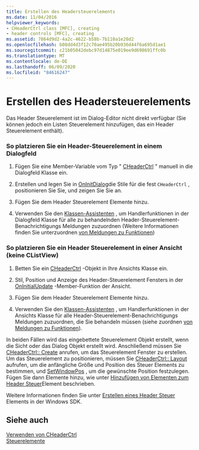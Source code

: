 ```yaml
---
title: Erstellen des Headersteuerelements
ms.date: 11/04/2016
helpviewer_keywords:
- CHeaderCtrl class [MFC], creating
- header controls [MFC], creating
ms.assetid: 7864d9d2-4a2c-4622-b58b-7b110a1e28d2
ms.openlocfilehash: b08dd4d3f12c70ae495b20b936d44f6a695d1ae1
ms.sourcegitcommit: c21b05042debc97d14875e019ee9d698691ffc0b
ms.translationtype: MT
ms.contentlocale: de-DE
ms.lasthandoff: 06/09/2020
ms.locfileid: "84616247"
---
```

# <a name="creating-the-header-control"></a>Erstellen des Headersteuerelements

Das Header Steuerelement ist im Dialog-Editor nicht direkt verfügbar (Sie können jedoch ein Listen Steuerelement hinzufügen, das ein Header Steuerelement enthält).

### <a name="to-put-a-header-control-in-a-dialog-box"></a>So platzieren Sie ein Header-Steuerelement in einem Dialogfeld

1. Fügen Sie eine Member-Variable vom Typ " [CHeaderCtrl](reference/cheaderctrl-class.md) " manuell in die Dialogfeld Klasse ein.

1. Erstellen und legen Sie in [OnInitDialog](reference/cdialog-class.md#oninitdialog)die Stile für die fest `CHeaderCtrl` , positionieren Sie Sie, und zeigen Sie Sie an.

1. Fügen Sie dem Header Steuerelement Elemente hinzu.

1. Verwenden Sie den [Klassen-Assistenten](reference/mfc-class-wizard.md) , um Handlerfunktionen in der Dialogfeld Klasse für alle zu behandelnden Header-Steuerelement-Benachrichtigungs Meldungen zuzuordnen (Weitere Informationen finden Sie unterzuordnen [von Meldungen zu Funktionen](reference/mapping-messages-to-functions.md))

### <a name="to-put-a-header-control-in-a-view-not-a-clistview"></a>So platzieren Sie ein Header Steuerelement in einer Ansicht (keine CListView)

1. Betten Sie ein [CHeaderCtrl](reference/cheaderctrl-class.md) -Objekt in Ihre Ansichts Klasse ein.

1. Stil, Position und Anzeige des Header-Steuerelement Fensters in der [OnInitialUpdate](reference/cview-class.md#oninitialupdate) -Member-Funktion der Ansicht.

1. Fügen Sie dem Header Steuerelement Elemente hinzu.

1. Verwenden Sie den [Klassen-Assistenten](reference/mfc-class-wizard.md) , um Handlerfunktionen in der Ansichts Klasse für alle Header-Steuerelement-Benachrichtigungs Meldungen zuzuordnen, die Sie behandeln müssen (siehe zuordnen [von Meldungen zu Funktionen](reference/mapping-messages-to-functions.md)).

In beiden Fällen wird das eingebettete Steuerelement Objekt erstellt, wenn die Sicht oder das Dialog Objekt erstellt wird. Anschließend müssen Sie [CHeaderCtrl:: Create](reference/cheaderctrl-class.md#create) anrufen, um das Steuerelement Fenster zu erstellen. Um das Steuerelement zu positionieren, müssen Sie [CHeaderCtrl:: Layout](reference/cheaderctrl-class.md#layout) aufrufen, um die anfängliche Größe und Position des Steuer Elements zu bestimmen, und [SetWindowPos](reference/cwnd-class.md#setwindowpos) , um die gewünschte Position festzulegen. Fügen Sie dann Elemente hinzu, wie unter [Hinzufügen von Elementen zum Header Steuer](adding-items-to-the-header-control.md)Element beschrieben.

Weitere Informationen finden Sie unter [Erstellen eines Header Steuer](/windows/win32/Controls/header-controls) Elements in der Windows SDK.

## <a name="see-also"></a>Siehe auch

[Verwenden von CHeaderCtrl](using-cheaderctrl.md)<br/>
[Steuerelemente](controls-mfc.md)
